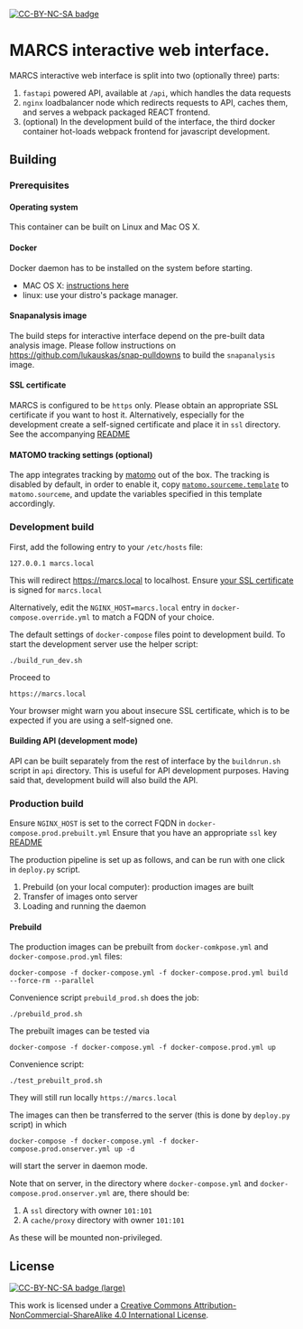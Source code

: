 [![CC-BY-NC-SA badge](https://i.creativecommons.org/l/by-nc-sa/4.0/80x15.png)](http://creativecommons.org/licenses/by-nc-sa/4.0/)

# MARCS interactive web interface.

MARCS interactive web interface is split into two (optionally three) parts:

1. `fastapi` powered API, available at `/api`, which handles the data requests
2. `nginx` loadbalancer node which redirects requests to API, caches them,
    and serves a webpack packaged REACT frontend.
3.  (optional) In the development build of the interface,
    the third docker container hot-loads webpack frontend for javascript development.


## Building

### Prerequisites

#### Operating system

This container can be built on Linux and Mac OS X.

#### Docker

Docker daemon has to be installed on the system before starting.

* MAC OS X: [instructions here](https://docs.docker.com/docker-for-mac/install/)
* linux: use your distro's package manager.

#### Snapanalysis image

The build steps for interactive interface depend on the pre-built data analysis image.
Please follow instructions on https://github.com/lukauskas/snap-pulldowns
to build the `snapanalysis` image.

####  SSL certificate

MARCS is configured to be `https` only.
Please obtain an appropriate SSL certificate if you want to host it.
Alternatively, especially for the development create a self-signed certificate
and place it in `ssl` directory.
See the accompanying [README](ssl/README.md)

#### MATOMO tracking settings (optional)

The app integrates tracking by [matomo](https://matomo.org/) out of the box.
The tracking is disabled by default, in order to enable it,
copy [`matomo.sourceme.template`](matomo.sourceme.template) to `matomo.sourceme`,
and update the variables specified in this template accordingly.

### Development build

First, add the following entry to your `/etc/hosts` file:

```
127.0.0.1 marcs.local
```

This will redirect https://marcs.local to localhost.
Ensure [your SSL certificate](ssl/README.md) is signed for `marcs.local`

Alternatively, edit the `NGINX_HOST=marcs.local` entry in `docker-compose.override.yml` to match a FQDN of your choice.

The default settings of `docker-compose` files point to development build.
To start the development server use the helper script:

```
./build_run_dev.sh
```

Proceed to

```
https://marcs.local
```

Your browser might warn you about insecure SSL certificate, which is to be expected
if you are using a self-signed one.


#### Building API (development mode)

API can be built separately from the rest of interface by the `buildnrun.sh` script in `api` directory.
This is useful for API development purposes.
Having said that, development build will also build the API.

### Production build

Ensure `NGINX_HOST` is set to the correct FQDN in `docker-compose.prod.prebuilt.yml`
Ensure that you have an appropriate `ssl` key [README](ssl/README.md)

The production pipeline is set up as follows, and can be run with one click in `deploy.py` script.

1. Prebuild (on your local computer): production images are built
2. Transfer of images onto server
3. Loading and running the daemon

#### Prebuild

The production images can be prebuilt from `docker-comkpose.yml` and `docker-compose.prod.yml` files:

```
docker-compose -f docker-compose.yml -f docker-compose.prod.yml build --force-rm --parallel
```

Convenience script `prebuild_prod.sh` does the job:

```
./prebuild_prod.sh
```

The prebuilt images can be tested via

```
docker-compose -f docker-compose.yml -f docker-compose.prod.yml up
```

Convenience script:

```
./test_prebuilt_prod.sh
```

They will still run locally `https://marcs.local`

The images can then be transferred to the server (this is done by `deploy.py` script) in which

```
docker-compose -f docker-compose.yml -f docker-compose.prod.onserver.yml up -d
```

will start the server in daemon mode.

Note that on server, in the directory where `docker-compose.yml` and `docker-compose.prod.onserver.yml`
are, there should be:

1. A `ssl` directory with owner `101:101`
2. A `cache/proxy` directory with owner `101:101`

As these will be mounted non-privileged.

## License

[![CC-BY-NC-SA badge (large)](https://i.creativecommons.org/l/by-nc-sa/4.0/88x31.png)](http://creativecommons.org/licenses/by-nc-sa/4.0/)

This work is licensed under a [Creative Commons Attribution-NonCommercial-ShareAlike 4.0 International License](http://creativecommons.org/licenses/by-nc-sa/4.0/).
